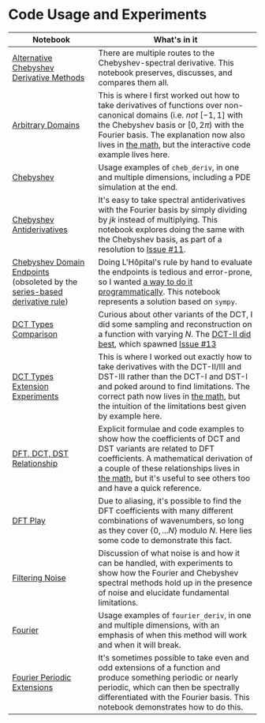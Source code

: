 # Code Usage and Experiments

| Notebook | What's in it |
| --- | --- |
| [Alternative Chebyshev Derivative Methods](https://github.com/pavelkomarov/spectral-derivatives/blob/main/notebooks/alternative_chebyshev_derivative_methods.ipynb) | There are multiple routes to the Chebyshev-spectral derivative. This notebook preserves, discusses, and compares them all. |
| [Arbitrary Domains](https://github.com/pavelkomarov/spectral-derivatives/blob/main/notebooks/arbitrary_domains.ipynb) | This is where I first worked out how to take derivatives of functions over non-canonical domains (i.e. *not* $[-1, 1]$ with the Chebyshev basis or $[0, 2\pi)$ with the Fourier basis. The explanation now also lives in [the math](https://pavelkomarov.com/spectral-derivatives/math.pdf), but the interactive code example lives here.|
| [Chebyshev](https://github.com/pavelkomarov/spectral-derivatives/blob/main/notebooks/chebyshev.ipynb) | Usage examples of `cheb_deriv`, in one and multiple dimensions, including a PDE simulation at the end.|
| [Chebyshev Antiderivatives](https://github.com/pavelkomarov/spectral-derivatives/blob/main/notebooks/chebyshev_antiderivatives.ipynb) | It's easy to take spectral antiderivatives with the Fourier basis by simply dividing by $jk$ instead of multiplying. This notebook explores doing the same with the Chebyshev basis, as part of a resolution to [Issue #11](https://github.com/pavelkomarov/spectral-derivatives/issues/11).|
| [Chebyshev Domain Endpoints](https://github.com/pavelkomarov/spectral-derivatives/blob/main/notebooks/chebyshev_domain_endpoints.ipynb) (obsoleted by the [series-based derivative rule](https://github.com/pavelkomarov/spectral-derivatives/blob/main/notebooks/alternative_chebyshev_derivative_methods.ipynb)) | Doing L'Hôpital's rule by hand to evaluate the endpoints is tedious and error-prone, so I wanted [a way to do it programmatically](https://github.com/pavelkomarov/spectral-derivatives/issues/1). This notebook represents a solution based on `sympy`.|
| [DCT Types Comparison](https://github.com/pavelkomarov/spectral-derivatives/blob/main/notebooks/dct_types_comparison.ipynb) | Curious about other variants of the DCT, I did some sampling and reconstruction on a function with varying $N$. The [DCT-II did best](https://dsp.stackexchange.com/questions/96172/why-does-the-dct-ii-have-better-energy-compaction-than-dct-i), which spawned [Issue #13](https://github.com/pavelkomarov/spectral-derivatives/issues/13)|
| [DCT Types Extension Experiments](https://github.com/pavelkomarov/spectral-derivatives/blob/main/notebooks/dct_types_extension_experiments.ipynb) | This is where I worked out exactly how to take derivatives with the DCT-II/III and DST-III rather than the DCT-I and DST-I and poked around to find limitations. The correct path now lives in [the math](https://pavelkomarov.com/spectral-derivatives/math.pdf), but the intuition of the limitations best given by example here.|
| [DFT, DCT, DST Relationship](https://github.com/pavelkomarov/spectral-derivatives/blob/main/notebooks/dft_dct_dst_relationship.ipynb) | Explicit formulae and code examples to show how the coefficients of DCT and DST variants are related to DFT coefficients. A mathematical derivation of a couple of these relationships lives in [the math](https://pavelkomarov.com/spectral-derivatives/math.pdf), but it's useful to see others too and have a quick reference.|
| [DFT Play](https://github.com/pavelkomarov/spectral-derivatives/blob/main/notebooks/dft_play.ipynb) | Due to aliasing, it's possible to find the DFT coefficients with many different combinations of wavenumbers, so long as they cover $\{0, ...N\}$ modulo $N$. Here lies some code to demonstrate this fact.|
| [Filtering Noise](https://github.com/pavelkomarov/spectral-derivatives/blob/main/notebooks/filtering_noise.ipynb) | Discussion of what noise is and how it can be handled, with experiments to show how the Fourier and Chebyshev spectral methods hold up in the presence of noise and elucidate fundamental limitations. |
| [Fourier](https://github.com/pavelkomarov/spectral-derivatives/blob/main/notebooks/fourier.ipynb) | Usage examples of `fourier_deriv`, in one and multiple dimensions, with an emphasis of when this method will work and when it will break.|
| [Fourier Periodic Extensions](https://github.com/pavelkomarov/spectral-derivatives/blob/main/notebooks/fourier_periodic_extensions.ipynb) | It's sometimes possible to take even and odd extensions of a function and produce something periodic or nearly periodic, which can then be spectrally differentiated with the Fourier basis. This notebook demonstrates how to do this.|